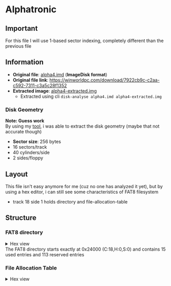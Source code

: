 # Alphatronic
## Important
For this file I will use 1-based sector indexing, completely different than the previous file
## Information
- **Original file**: [alpha4.imd](./../images/alpha4.imd) (**ImageDisk format**)
- **Original file link**: https://winworldpc.com/download/7922cb9c-c2aa-c592-7311-c3a5c28f1352
- **Extracted image**: [alpha4-extracted.img](./../images/alpha4-extracted.img)
  - Extracted using cli `disk-analyse alpha4.imd alpha4-extracted.img`
### Disk Geometry
**Note: Guess work**  
By using my [tool](../script/imd-geometry.py), i was able to extract the disk geometry (maybe that not accurate though)
- **Sector size**: 256 bytes
- 16 sectors/track
- 40 cylinders/side
- 2 sides/floppy

## Layout
This file isn't easy anymore for me (cuz no one has analyzed it yet), but by using a hex editor, i can still see some characteristics of FAT8 filesystem

- track 18 side 1 holds directory and file-allocation-table
## Structure
### FAT8 directory
<details>
<summary>Hex view</summary>

```
00025000 46 4F 52 4D 41 54 20 20 20 80 48 FF FF FF FF FF   FORMAT   .H.....
00025010 53 59 53 43 4F 50 20 20 20 80 49 FF FF FF FF FF   SYSCOP   .I.....
00025020 44 49 53 43 4F 50 20 20 20 80 45 FF FF FF FF FF   DISCOP   .E.....
00025030 50 43 44 55 4D 50 20 20 20 80 4C FF FF FF FF FF   PCDUMP   .L.....
```
</details>
The FAT8 directory starts exactly at 0x24000 (C:18,H:0,S:0) and contains 15 used entries and 113 reserved entries  

### File Allocation Table
<details><summary>Hex view</summary>

```
00025D00 FE FE FE FE FE FE FE FE FE FE FE FE FE FE FE FE   ................
00025D10 FF FF FF FF FF FF FF FF FF FF FF FF FF FF FF FF   ................
00025D20 FF FF FF FF FF FF FF FF FF FF FF FF FF FF FF FF   ................
00025D30 FF FF FF FF FF FF FF FF FF FF FF FF FF FF FF FF   ................
00025D40 C3 FF 40 C4 C4 42 43 44 47 46 FE FE 4D C5 FF FF   ..@..BCDGF..M...
00025D50 FF FF FF FF FF FF FF FF FF FF FF FF FF FF FF FF   ................
00025D60 FF FF FF FF FF FF FF FF FF FF FF FF FF FF FF FF   ................
00025D70 FF FF FF FF FF FF FF FF FF FF FF FF FF FF FF FF   ................
00025D80 FF FF FF FF FF FF FF FF FF FF FF FF FF FF FF FF   ................
00025D90 FF FF FF FF FF FF FF FF FF FF FF FF FF FF FF FF   ................
00025DA0 65 73 28 00 4C 4D 00 01                           es(.LM..
```

The FAT table starts at offset 0x25d00 (C:18,H:1,S:13), and there are two copies of itself at offset 0x25e00 (C:18,H:1,S:14) and offset 0x25f00 (C:18,H:1,S:15)
</details>